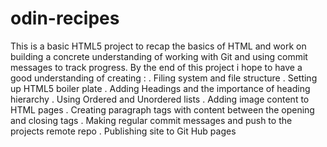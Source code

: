 # odin-recipes

This is a basic HTML5 project to recap the basics of HTML and work on building a concrete understanding of working with Git and using commit messages to track progress.
By the end of this project i hope to have a good understanding of creating :
    . Filing system and file structure
    . Setting up HTML5 boiler plate
    . Adding Headings and the importance of heading hierarchy
    . Using Ordered and Unordered lists 
    . Adding image content to HTML pages
    . Creating paragraph tags with content between the opening and closing tags
    . Making regular commit messages and push to the projects remote repo
    . Publishing site to Git Hub pages
